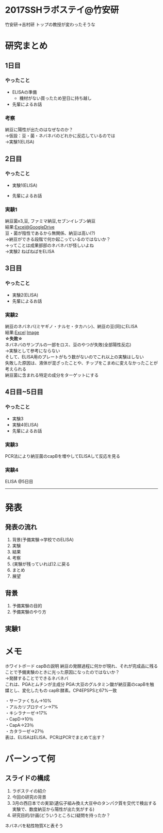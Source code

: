 # 2017SSHラボステイ@竹安研
竹安研→吉村研
トップの教授が変わったそうな
# 研究まとめ
## 1日目
### やったこと
+ ELISAの準備  
  - 機材がない買ったため翌日に持ち越し
+ 先輩によるお話
### 考察
納豆に陽性が出たのはなぜなのか？  
→仮設：豆・菌・ネバネバのどれかに反応しているのでは  
→実験1(ELISA)

## 2日目
### やったこと
+ 実験1(ELISA)
- 先輩によるお話

### 実験1
納豆菌x3,豆, ファミマ納豆,セブンイレブン納豆  
結果:[Excel@GoogleDrive](https://drive.google.com/open?id=0BwjoWSTcq1bOMUg5TEIxNHVPclU "納豆＆納豆菌.ELISA.xslx")  
豆・菌が陰性であるから無関係、納豆は高い(?)  
→納豆ができる段階で何か起こっているのではないか？  
→ってことは成果部部のネバネバが怪しいよね  
→実験2 ねばねばをELISA  

## 3日目
### やったこと
+ 実験2(ELISA)
+ 先輩によるお話

### 実験2
納豆のネバネバ(ミヤギノ・ナルセ・タカハシ)、納豆の豆(同)にELISA  
結果:[Excel](https://drive.google.com/open?id=0BwjoWSTcq1bOWXQwZTBDN21uelE "SSH竹安研_3日目_ELISA.xslx")  [Image](https://doc-0s-5o-docs.googleusercontent.com/docs/securesc/vtvh1lp3u5olrilf7s6r35ffevredfpv/aau07u9t456jsqqksu2kf8r2ic5kej2t/1491292800000/00825605258112212782/00825605258112212782/0BwjoWSTcq1bON0dOeWVtLUdzbG8?h=04266360473015920536)  
**☆失敗☆**  
ネバネバのサンプルの一部をロス、豆のやつが失敗(全部陽性反応)  
→実験として参考にならない  
そして、ELISA用のプレートがもう数がないのでこれ以上の実験はしない  
失敗した原因は、液体が混ざったことや、チップをこまめに変えなかったことが考えられる  
納豆菌に含まれる特定の成分をターゲットにする

## 4日目~5日目
### やったこと
+ 実験3
+ 実験4(ELISA)
+ 先輩によるお話

### 実験3
PCR法により納豆菌のcapBを増やしてELISAして反応を見る


### 実験4
ELISA @5日目
***

# 発表
## 発表の流れ
1. 背景(予備実験→学校でのELISA)  
1. 実験  
1. 結果  
1. 考察
1. (実験が残っていれば)2.に戻る
1. まとめ
1. 展望

## 背景
1. 予備実験の目的
1. 予備実験のやり方

## 実験1


# メモ
ホワイトボード
capBの説明
納豆の発酵過程に何かが現れ、それが完成品に残ることで予備実験のときに光った原因になったのではないか？  
→発酵することでできるネバネバ  
これは、PGAとムチンが主成分
PGA:大豆のグルタミン酸が納豆菌のcapBを触媒とし、変化したもの
capB:酵素。CP4EPSPSと67%一致

・サーファくちん→10%  
・アルカリプロテイン→7%  
・キシラナーゼ→17%  
・CapD→10％  
・CapA→23％  
・カタラーゼ→27％  
表は、ELISAはELISA、PCRはPCRでまとめて出す？

# バーンって何

## スライドの構成
1. ラボステイの紹介
1. 今回の研究の背景
1. 3月の西日本での実習(遺伝子組み換え大豆中のタンパク質を交代で検出する実験で、数度納豆から陽性が出た気がする)
1. 研究目的/計画(どういうところに)疑問を持ったか？

ネバネバを粘性物質Xと表そう
